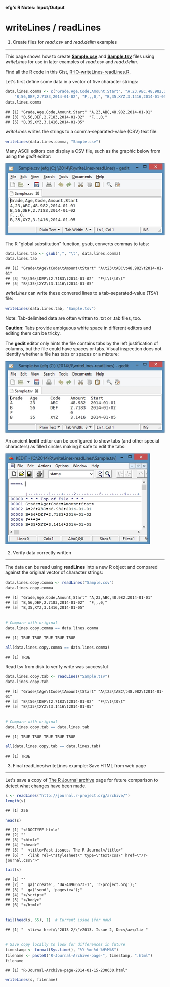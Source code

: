 **efg's R Notes:  Input/Output**

writeLines / readLines
======================

1. Create files for *read.csv* and *read.delim* examples
--------------------------------------------------------

This page shows how to create [**Sample.csv**](Sample.csv) and [**Sample.tsv**](Sample.tsv) files using *writeLines* for use in later examples of *read.csv* and *read.delim*.

Find all the R code in this Gist, [R-IO-writeLines-readLines.R](https://gist.github.com/EarlGlynn/8431150).

Let's first define some data in a vector of five character strings:


```r
data.lines.comma <- c("Grade,Age,Code,Amount,Start", "A,23,ABC,48.982,2014-01-01", 
    "B,56,DEF,2.7183,2014-01-02", "F,,,0,", "B,35,XYZ,3.1416,2014-01-05")
data.lines.comma
```

```
## [1] "Grade,Age,Code,Amount,Start" "A,23,ABC,48.982,2014-01-01" 
## [3] "B,56,DEF,2.7183,2014-01-02"  "F,,,0,"                     
## [5] "B,35,XYZ,3.1416,2014-01-05"
```


*writeLines* writes the strings to a comma-separated-value (CSV) text file:


```r
writeLines(data.lines.comma, "Sample.csv")
```


Many ASCII editors can display a CSV file, such as the graphic below from using the *gedit* editor:

![gedit display of Sample.csv](Sample-CSV-Gedit.jpg)


The R "global substitution" function, *gsub*, converts commas to tabs:


```r
data.lines.tab <- gsub(",", "\t", data.lines.comma)
data.lines.tab
```

```
## [1] "Grade\tAge\tCode\tAmount\tStart" "A\t23\tABC\t48.982\t2014-01-01" 
## [3] "B\t56\tDEF\t2.7183\t2014-01-02"  "F\t\t\t0\t"                     
## [5] "B\t35\tXYZ\t3.1416\t2014-01-05"
```


*writeLines* can write these convered lines to a tab-separated-value (TSV) file:


```r
writeLines(data.lines.tab, "Sample.tsv")
```

       
Note:  Tab-delimited data are often written to .txt or .tab files, too. 

**Caution**:  Tabs provide ambiguous white space in different editors and editing them can be tricky.   

The **gedit** editor only hints the file contains tabs by the left justification of columns, but the file could have spaces or tabs.  Visual inspection does not identify whether a file has tabs or spaces or a mixture:

![gedit display of Sample.tsv](Sample-TSV-Gedit.jpg)

An ancient **kedit** editor can be configured to show tabs (and other special characters) as filled circles making it safe to edit the tabs:

![kedit display of Sample.tsv](Sample-TSV-Kedit.jpg)

       
2. Verify data correctly written
--------------------------------

The data can be read using **readLines** into a new R object and compared against the original vector of character strings:

 

```r
data.lines.copy.comma <- readLines("Sample.csv")
data.lines.copy.comma
```

```
## [1] "Grade,Age,Code,Amount,Start" "A,23,ABC,48.982,2014-01-01" 
## [3] "B,56,DEF,2.7183,2014-01-02"  "F,,,0,"                     
## [5] "B,35,XYZ,3.1416,2014-01-05"
```

```r

# Compare with original
data.lines.copy.comma == data.lines.comma
```

```
## [1] TRUE TRUE TRUE TRUE TRUE
```

```r
all(data.lines.copy.comma == data.lines.comma)
```

```
## [1] TRUE
```

                                                     
Read tsv from disk to verify write was successful


```r
data.lines.copy.tab <- readLines("Sample.tsv")
data.lines.copy.tab
```

```
## [1] "Grade\tAge\tCode\tAmount\tStart" "A\t23\tABC\t48.982\t2014-01-01" 
## [3] "B\t56\tDEF\t2.7183\t2014-01-02"  "F\t\t\t0\t"                     
## [5] "B\t35\tXYZ\t3.1416\t2014-01-05"
```

```r

# Compare with original
data.lines.copy.tab == data.lines.tab
```

```
## [1] TRUE TRUE TRUE TRUE TRUE
```

```r
all(data.lines.copy.tab == data.lines.tab)
```

```
## [1] TRUE
```


3. Final readLines/writeLines example:  Save HTML from web page
---------------------------------------------------------------

Let's save a copy of [The R Journal archive](http://journal.r-project.org/archive/) page for future comparison to detect what changes have been made.


```r
s <- readLines("http://journal.r-project.org/archive/")
length(s)
```

```
## [1] 256
```

```r
head(s)
```

```
## [1] "<!DOCTYPE html>"                                                      
## [2] ""                                                                     
## [3] "<html>"                                                               
## [4] "<head>"                                                               
## [5] "  <title>Past issues. The R Journal</title>"                          
## [6] "  <link rel=\"stylesheet\" type=\"text/css\" href=\"/r-journal.css\">"
```

```r
tail(s)
```

```
## [1] ""                                                 
## [2] "  ga('create', 'UA-40966673-1', 'r-project.org');"
## [3] "  ga('send', 'pageview');"                        
## [4] "</script>"                                        
## [5] "</body>"                                          
## [6] "</html>"
```

```r

tail(head(s, 65), 1)  # Current issue (for now)
```

```
## [1] "  <li><a href=\"2013-2/\">2013. Issue 2, Dec</a></li> "
```

```r

# Save copy locally to look for differences in future
timestamp <- format(Sys.time(), "%Y-%m-%d-%H%M%S")
filename <- paste0("R-Journal-Archive-page-", timestamp, ".html")
filename
```

```
## [1] "R-Journal-Archive-page-2014-01-15-230630.html"
```

```r
writeLines(s, filename)
```


